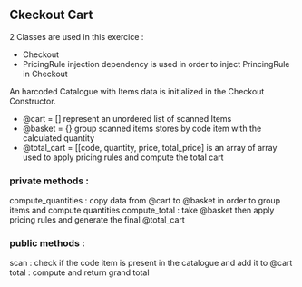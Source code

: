 ## Ckeckout Cart

2 Classes are used in this exercice : 
- Checkout
- PricingRule
injection dependency is used in order to inject PrincingRule in Checkout

An harcoded Catalogue with Items data is initialized in the Checkout Constructor.
- @cart = [] represent an unordered list of scanned Items
- @basket = {} group scanned items stores by code item with the calculated quantity 
- @total_cart = [[code, quantity, price, total_price] is an array of array used to apply pricing rules and compute the  total cart

### private methods : 
compute_quantities : copy data from @cart to @basket in order to group items and compute quantities
compute_total :  take @basket then apply pricing rules and generate the final @total_cart
### public methods :
scan : check if the code item is present in the catalogue and add it to @cart
total : compute and return grand total


